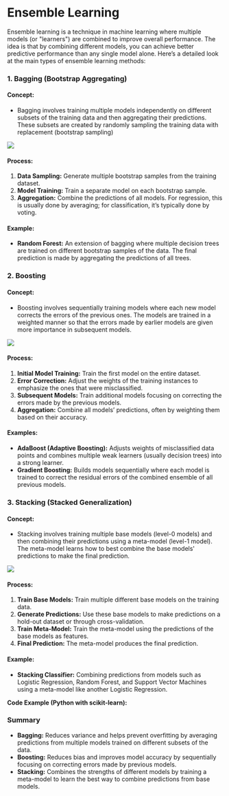 # Ensemble Learning

Ensemble learning is a technique in machine learning where multiple models (or "learners") are combined to improve overall performance. The idea is that by combining different models, you can achieve better predictive performance than any single model alone. Here’s a detailed look at the main types of ensemble learning methods:

### 1. **Bagging (Bootstrap Aggregating)**

#### **Concept:**
- Bagging involves training multiple models independently on different subsets of the training data and then aggregating their predictions. These subsets are created by randomly sampling the training data with replacement (bootstrap sampling)

![](https://github.com/user-attachments/assets/5ddcde40-7a77-4c19-8a4f-889ddd1c6ee5)

#### **Process:**
1. **Data Sampling:** Generate multiple bootstrap samples from the training dataset.
2. **Model Training:** Train a separate model on each bootstrap sample.
3. **Aggregation:** Combine the predictions of all models. For regression, this is usually done by averaging; for classification, it’s typically done by voting.

#### **Example:**
- **Random Forest:** An extension of bagging where multiple decision trees are trained on different bootstrap samples of the data. The final prediction is made by aggregating the predictions of all trees.


### 2. **Boosting**

#### **Concept:**
- Boosting involves sequentially training models where each new model corrects the errors of the previous ones. The models are trained in a weighted manner so that the errors made by earlier models are given more importance in subsequent models.

![](https://github.com/user-attachments/assets/6aca165d-5688-41dd-95e0-f00ac5a55fd0)

#### **Process:**
1. **Initial Model Training:** Train the first model on the entire dataset.
2. **Error Correction:** Adjust the weights of the training instances to emphasize the ones that were misclassified.
3. **Subsequent Models:** Train additional models focusing on correcting the errors made by the previous models.
4. **Aggregation:** Combine all models’ predictions, often by weighting them based on their accuracy.

#### **Examples:**
- **AdaBoost (Adaptive Boosting):** Adjusts weights of misclassified data points and combines multiple weak learners (usually decision trees) into a strong learner.
- **Gradient Boosting:** Builds models sequentially where each model is trained to correct the residual errors of the combined ensemble of all previous models.


### 3. **Stacking (Stacked Generalization)**

#### **Concept:**
- Stacking involves training multiple base models (level-0 models) and then combining their predictions using a meta-model (level-1 model). The meta-model learns how to best combine the base models' predictions to make the final prediction.

![](https://github.com/user-attachments/assets/be6b6bd3-32cf-4e3d-a608-1b74112cebda)

#### **Process:**
1. **Train Base Models:** Train multiple different base models on the training data.
2. **Generate Predictions:** Use these base models to make predictions on a hold-out dataset or through cross-validation.
3. **Train Meta-Model:** Train the meta-model using the predictions of the base models as features.
4. **Final Prediction:** The meta-model produces the final prediction.

#### **Example:**
- **Stacking Classifier:** Combining predictions from models such as Logistic Regression, Random Forest, and Support Vector Machines using a meta-model like another Logistic Regression.

**Code Example (Python with scikit-learn):**



### Summary

- **Bagging:** Reduces variance and helps prevent overfitting by averaging predictions from multiple models trained on different subsets of the data.
- **Boosting:** Reduces bias and improves model accuracy by sequentially focusing on correcting errors made by previous models.
- **Stacking:** Combines the strengths of different models by training a meta-model to learn the best way to combine predictions from base models.
